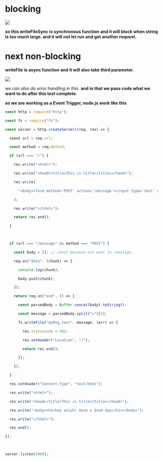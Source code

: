 
# blocking

![](https://i.imgur.com/8yOPKks.png)


**so this writeFileSync is synchronous function and it will block when string is too much large. and it will not let run and get another request.** 

# next non-blocking

**writeFile is async function and it will also take third parameter.**

![](https://i.imgur.com/jUobuGK.png)


*we can also do error handling in this.*
**and in that we pass code what we want to do after this text complete.**

**so we are working as a Event Trigger, node.js work like this**

```js
const http = require("http");

const fs = require("fs");

const server = http.createServer((req, res) => {

  const url = req.url;

  const method = req.method;

  if (url === "/") {

    res.write("<html>");

    res.write("<head><title>This is title</title></head>");

    res.write(

      "<body><form method='POST' action='/message'><input type='text' name='myMessage'/><button type='submit'>Submit</button></form></body>"

    );

    res.write("</html>");

    return res.end();

  }

  

  if (url === "/message" && method === "POST") {

    const body = []; // const because not want to reassign.

    req.on("data", (chunk) => {

      console.log(chunk);

      body.push(chunk);

    });

    return req.on("end", () => {

      const parsedBody = Buffer.concat(body).toString();

      const message = parsedBody.split("=")[1];

      fs.writeFile("myMsg.text", message, (err) => {

        res.statusCode = 302;

        res.setHeader("Location", "/");

        return res.end();

      });

    });

  }

  res.setHeader("Content-Type", "text/html");

  res.write("<html>");

  res.write("<head><title>This is title</title></head>");

  res.write("<body><h1>hey anish! Have a Good day</h1></body>");

  res.write("</html>");

  res.end();

});

  

server.listen(3000);
```
